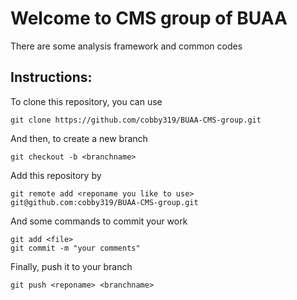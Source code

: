 Welcome to CMS group of BUAA
=======================================================================

There are some analysis framework and common codes

Instructions:
-----------------------
To clone this repository, you can use
```
git clone https://github.com/cobby319/BUAA-CMS-group.git
```
And then, to create a new branch
```
git checkout -b <branchname>
```
Add this repository by
```
git remote add <reponame you like to use> git@github.com:cobby319/BUAA-CMS-group.git
```
And some commands to commit your work
```
git add <file>
git commit -m "your comments"
```
Finally, push it to your branch
```
git push <reponame> <branchname>
```

